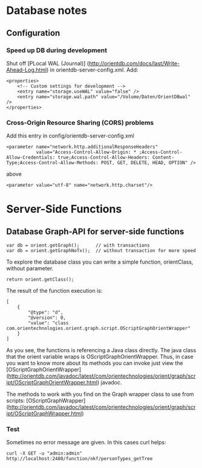 # Database notes

## Configuration

### Speed up DB during development

Shut off [PLocal WAL (Journal)] (http://orientdb.com/docs/last/Write-Ahead-Log.html) in orientdb-server-config.xml. Add:
    
    <properties>
        <!-- Custom settings for development -->
        <entry name="storage.useWAL" value="false" />
		<entry name="storage.wal.path" value="/Volume/Daten/OrientDBwal" />
    </properties>
    
### Cross-Origin Resource Sharing (CORS) problems

Add this entry in config/orientdb-server-config.xml

    <parameter name="network.http.additionalResponseHeaders" 
               value="Access-Control-Allow-Origin: * ;Access-Control-Allow-Credentials: true;Access-Control-Allow-Headers: Content-Type;Access-Control-Allow-Methods: POST, GET, DELETE, HEAD, OPTION" />

above

    <parameter value="utf-8" name="network.http.charset"/>
    
# Server-Side Functions

## Database Graph-API for server-side functions

    var db = orient.getGraph();      // with transactions
    var db = orient.getGraphNoTx();  // without transaction for more speed

To explore the database class you can write a simple function, orientClass, without parameter.

    return orient.getClass();

The result of the function execution is:

    [
        {
            "@type": "d",
            "@version": 0,
            "value": "class com.orientechnologies.orient.graph.script.OScriptGraphOrientWrapper"
        }
    ]

As you see, the functions is referencing a Java class directly. The java class that the orient variable wraps is OScriptGraphOrientWrapper. 
Thus, in case you want to know more about its methods you can invoke just view the 
[OScriptGraphOrientWrapper] (http://orientdb.com/javadoc/latest/com/orientechnologies/orient/graph/script/OScriptGraphOrientWrapper.html) javadoc.

The methods to work with you find on the Graph wrapper class to use from scripts: 
 [OScriptGraphWrapper] (http://orientdb.com/javadoc/latest/com/orientechnologies/orient/graph/script/OScriptGraphWrapper.html)
 
### Test 

Sometimes no error message are given. In this cases curl helps:

    curl -X GET -u "admin:admin" http://localhost:2480/function/nkf/personTypes_getTree